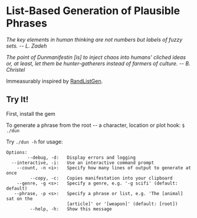 # List-Based Generation of Plausible Phrases
*The key elements in human thinking are not numbers but labels of fuzzy sets. -- L. Zadeh*

*The point of Dunmanifestin [is] to inject chaos into humans' cliched ideas or, at least, let them be hunter-gatherers instead of farmers of culture. -- B. Christel*

Immeasurably inspired by [RandListGen](http://www.path-o-logic.com/misc/RandListGen_sample.html).

## Try It!

First, install the gem

To generate a phrase from the root -- a character, location or plot hook:
`$ ./dun`

Try `./dun -h` for usage:

```
Options:
        --debug, -d:   Display errors and logging
  --interactive, -i:   Use an interactive command prompt
    --count, -n <i>:   Specify how many lines of output to generate at once
         --copy, -c:   Copies manifestation into your clipboard
    --genre, -g <s>:   Specify a genre, e.g. '-g scifi' (default: default)
   --phrase, -p <s>:   Specify a phrase or list, e.g. 'The [animal] sat on the
                       [article]' or '[weapon]' (default: [root])
         --help, -h:   Show this message
```
